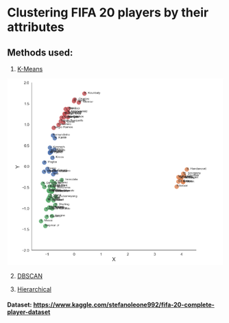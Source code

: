 # Clustering FIFA 20 players by their attributes

## Methods used:

1. [K-Means](https://github.com/npvlong/Fifa_Clustering/blob/master/ipynb/Clustering%20-%20KMeans.ipynb)

![](Images/KMeans.PNG)


2. [DBSCAN](https://github.com/npvlong/Fifa_Clustering/blob/master/ipynb/Clustering%20-%20DBSCAN.ipynb)


3. [Hierarchical](https://github.com/npvlong/Fifa_Clustering/blob/master/ipynb/Clustering%20-%20Hierarchical.ipynb)


#### Dataset: https://www.kaggle.com/stefanoleone992/fifa-20-complete-player-dataset
